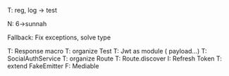 T: reg, log -> test

N: 6->sunnah

Fallback: Fix exceptions, solve type

T: Response macro
T: organize Test
T: Jwt as module ( payload...)
T: SocialAuthService
T: organize Route
T: Route.discover
I: Refresh Token
T: extend FakeEmitter
F: Mediable